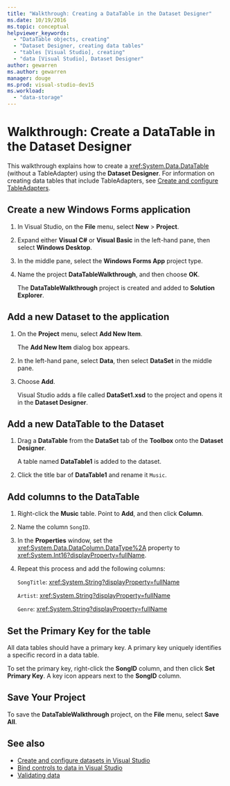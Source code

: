 ```yaml
---
title: "Walkthrough: Creating a DataTable in the Dataset Designer"
ms.date: 10/19/2016
ms.topic: conceptual
helpviewer_keywords:
  - "DataTable objects, creating"
  - "Dataset Designer, creating data tables"
  - "tables [Visual Studio], creating"
  - "data [Visual Studio], Dataset Designer"
author: gewarren
ms.author: gewarren
manager: douge
ms.prod: visual-studio-dev15
ms.workload:
  - "data-storage"
---
```

# Walkthrough: Create a DataTable in the Dataset Designer

This walkthrough explains how to create a <xref:System.Data.DataTable> (without a TableAdapter) using the **Dataset Designer**. For information on creating data tables that include TableAdapters, see [Create and configure TableAdapters](../data-tools/create-and-configure-tableadapters.md).

## Create a new Windows Forms application

1. In Visual Studio, on the **File** menu, select **New** > **Project**.

2. Expand either **Visual C#** or **Visual Basic** in the left-hand pane, then select **Windows Desktop**.

3. In the middle pane, select the **Windows Forms App** project type.

4. Name the project **DataTableWalkthrough**, and then choose **OK**.

     The **DataTableWalkthrough** project is created and added to **Solution Explorer**.

## Add a new Dataset to the application

1.  On the **Project** menu, select **Add New Item**.

     The **Add New Item** dialog box appears.

2.  In the left-hand pane, select **Data**, then select **DataSet** in the middle pane.

3.  Choose **Add**.

     Visual Studio adds a file called **DataSet1.xsd** to the project and opens it in the **Dataset Designer**.

## Add a new DataTable to the Dataset

1.  Drag a **DataTable** from the **DataSet** tab of the **Toolbox** onto the **Dataset Designer**.

     A table named **DataTable1** is added to the dataset.

2.  Click the title bar of **DataTable1** and rename it `Music`.

## Add columns to the DataTable

1.  Right-click the **Music** table. Point to **Add**, and then click **Column**.

2.  Name the column `SongID`.

3.  In the **Properties** window, set the <xref:System.Data.DataColumn.DataType%2A> property to <xref:System.Int16?displayProperty=fullName>.

4.  Repeat this process and add the following columns:

     `SongTitle`: <xref:System.String?displayProperty=fullName>

     `Artist`: <xref:System.String?displayProperty=fullName>

     `Genre`: <xref:System.String?displayProperty=fullName>

## Set the Primary Key for the table

All data tables should have a primary key. A primary key uniquely identifies a specific record in a data table.

To set the primary key, right-click the **SongID** column, and then click **Set Primary Key**. A key icon appears next to the **SongID** column.

## Save Your Project

To save the **DataTableWalkthrough** project, on the **File** menu, select **Save All**.

## See also

- [Create and configure datasets in Visual Studio](../data-tools/create-and-configure-datasets-in-visual-studio.md)
- [Bind controls to data in Visual Studio](../data-tools/bind-controls-to-data-in-visual-studio.md)
- [Validating data](../data-tools/validate-data-in-datasets.md)